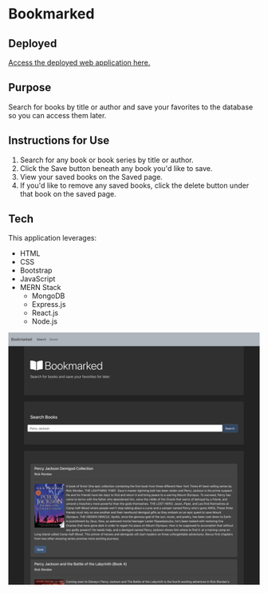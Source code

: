 # Bookmarked

## Deployed

[Access the deployed web application here.](https://bookmarked-ck.herokuapp.com/)

## Purpose

Search for books by title or author and save your favorites to the database so you can access them later.

## Instructions for Use

1. Search for any book or book series by title or author.
2. Click the Save button beneath any book you'd like to save.
3. View your saved books on the Saved page.
4. If you'd like to remove any saved books, click the delete button under that book on the saved page.

## Tech

This application leverages:

* HTML
* CSS
* Bootstrap
* JavaScript
* MERN Stack
    * MongoDB
    * Express.js
    * React.js
    * Node.js

![Screenshot](screenshot.png)